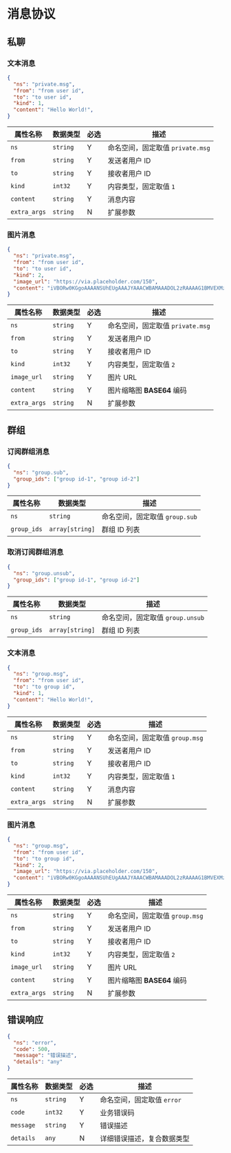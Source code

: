 # 消息协议

## 私聊
### 文本消息
```json
{
  "ns": "private.msg",
  "from": "from user id",
  "to": "to user id",
  "kind": 1,
  "content": "Hello World!",
}
```

| 属性名称 | 数据类型 | 必选 | 描述 |
| --- | --- | --- | --- |
| `ns` | `string` | Y | 命名空间，固定取值 `private.msg` |
| `from` | `string` | Y | 发送者用户 ID |
| `to` | `string` |Y | 接收者用户 ID |
| `kind` | `int32` | Y | 内容类型，固定取值 `1` |
| `content` | `string` | Y | 消息内容 |
| `extra_args` | `string` | N | 扩展参数 |

### 图片消息
```json
{
  "ns": "private.msg",
  "from": "from user id",
  "to": "to user id",
  "kind": 2,
  "image_url": "https://via.placeholder.com/150",
  "content": "iVBORw0KGgoAAAANSUhEUgAAAJYAAACWBAMAAADOL2zRAAAAG1BMVEXMzMyWlpaqqqq3t7fFxcW+vr6xsbGjo6OcnJyLKnDGAAAACXBIWXMAAA7EAAAOxAGVKw4bAAABAElEQVRoge3SMW+DMBiE4YsxJqMJtHOTITPeOsLQnaodGImEUMZEkZhRUqn92f0MaTubtfeMh/QGHANEREREREREREREtIJJ0xbH299kp8l8FaGtLdTQ19HjofxZlJ0m1+eBKZcikd9PWtXC5DoDotRO04B9YOvFIXmXLy2jEbiqE6Df7DTleA5socLqvEFVxtJyrpZFWz/pHM2CVte0lS8g2eDe6prOyqPglhzROL+Xye4tmT4WvRcQ2/m81p+/rdguOi8Hc5L/8Qk4vhZzy08DduGt9eVQyP2qoTM1zi0/uf4hvBWf5c77e69Gf798y08L7j0RERERERERERH9P99ZpSVRivB/rgAAAABJRU5ErkJggg=="
}
```

| 属性名称 | 数据类型 | 必选 | 描述 |
| --- | --- | --- | --- |
| `ns` | `string` | Y | 命名空间，固定取值 `private.msg` |
| `from` | `string` | Y | 发送者用户 ID |
| `to` | `string` | Y | 接收者用户 ID |
| `kind` | `int32` | Y | 内容类型，固定取值 `2` |
| `image_url` | `string` | Y | 图片 URL |
| `content` | `string` | Y | 图片缩略图 **BASE64** 编码 |
| `extra_args` | `string` | N | 扩展参数 |

## 群组
### 订阅群组消息
```json
{
  "ns": "group.sub",
  "group_ids": ["group id-1", "group id-2"]
}
```

| 属性名称 | 数据类型 | 描述 |
| --- | --- | --- |
| `ns` | `string` | 命名空间，固定取值 `group.sub` |
| `group_ids` | `array[string]` | 群组 ID 列表 |

### 取消订阅群组消息
```json
{
  "ns": "group.unsub",
  "group_ids": ["group id-1", "group id-2"]
}
```

| 属性名称 | 数据类型 | 描述 |
| --- | --- | --- |
| `ns` | `string` | 命名空间，固定取值 `group.unsub` |
| `group_ids` | `array[string]` | 群组 ID 列表 |

### 文本消息
```json
{
  "ns": "group.msg",
  "from": "from user id",
  "to": "to group id",
  "kind": 1,
  "content": "Hello World!",
}
```

| 属性名称 | 数据类型 | 必选 | 描述 |
| --- | --- | --- | --- |
| `ns` | `string` | Y | 命名空间，固定取值 `group.msg` |
| `from` | `string` | Y | 发送者用户 ID |
| `to` | `string` |Y | 接收者用户 ID |
| `kind` | `int32` | Y | 内容类型，固定取值 `1` |
| `content` | `string` | Y | 消息内容 |
| `extra_args` | `string` | N | 扩展参数 |

### 图片消息
```json
{
  "ns": "group.msg",
  "from": "from user id",
  "to": "to group id",
  "kind": 2,
  "image_url": "https://via.placeholder.com/150",
  "content": "iVBORw0KGgoAAAANSUhEUgAAAJYAAACWBAMAAADOL2zRAAAAG1BMVEXMzMyWlpaqqqq3t7fFxcW+vr6xsbGjo6OcnJyLKnDGAAAACXBIWXMAAA7EAAAOxAGVKw4bAAABAElEQVRoge3SMW+DMBiE4YsxJqMJtHOTITPeOsLQnaodGImEUMZEkZhRUqn92f0MaTubtfeMh/QGHANEREREREREREREtIJJ0xbH299kp8l8FaGtLdTQ19HjofxZlJ0m1+eBKZcikd9PWtXC5DoDotRO04B9YOvFIXmXLy2jEbiqE6Df7DTleA5socLqvEFVxtJyrpZFWz/pHM2CVte0lS8g2eDe6prOyqPglhzROL+Xye4tmT4WvRcQ2/m81p+/rdguOi8Hc5L/8Qk4vhZzy08DduGt9eVQyP2qoTM1zi0/uf4hvBWf5c77e69Gf798y08L7j0RERERERERERH9P99ZpSVRivB/rgAAAABJRU5ErkJggg=="
}
```

| 属性名称 | 数据类型 | 必选 | 描述 |
| --- | --- | --- | --- |
| `ns` | `string` | Y | 命名空间，固定取值 `group.msg` |
| `from` | `string` | Y | 发送者用户 ID |
| `to` | `string` | Y | 接收者用户 ID |
| `kind` | `int32` | Y | 内容类型，固定取值 `2` |
| `image_url` | `string` | Y | 图片 URL |
| `content` | `string` | Y | 图片缩略图 **BASE64** 编码 |
| `extra_args` | `string` | N | 扩展参数 |

## 错误响应
```json
{
  "ns": "error",
  "code": 500,
  "message": "错误描述",
  "details": "any"
}
```
| 属性名称 | 数据类型 | 必选 | 描述 |
| --- | --- | --- | --- |
| `ns` | `string` | Y | 命名空间，固定取值 `error` |
| `code` | `int32` | Y | 业务错误码 |
| `message` | `string` | Y | 错误描述 |
| `details` | `any` | N | 详细错误描述，复合数据类型 |
